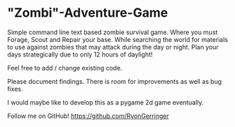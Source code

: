# "Zombi"-Adventure-Game
Simple command line text based zombie survival game.
Where you must Forage, Scout and Repair your base.
While searching the world for materials to use against zombies that may attack during the day or night.
Plan your days strategically due to only 12 hours of daylight!





Feel free to add / change existing code.

Please document findings.
There is room for improvements as well as bug fixes.

I would maybe like to develop this as a pygame
2d game eventually.


Follow me on GitHub!
https://github.com/RyonGerringer
